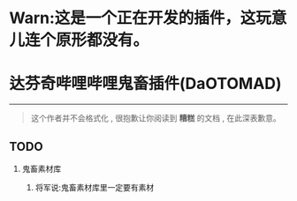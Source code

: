 # Warn:这是一个正在开发的插件，这玩意儿连个原形都没有。
# 达芬奇哔哩哔哩鬼畜插件(DaOTOMAD)

----

>  这个作者并不会格式化 , 很抱歉让你阅读到 **糟糕** 的文档 , 在此深表歉意。

## TODO
1. 鬼畜素材库

    1. 将军说:鬼畜素材库里一定要有素材
